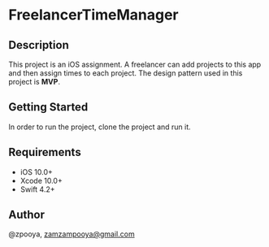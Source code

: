 # FreelancerTimeManager

## Description
This project is an iOS assignment. A freelancer can add projects to this app and then assign times to each project. The design pattern used in this project is **MVP**. 

## Getting Started
In order to run the project, clone the project and run it.

## Requirements
- iOS 10.0+
- Xcode 10.0+
- Swift 4.2+

## Author
@zpooya, zamzampooya@gmail.com

